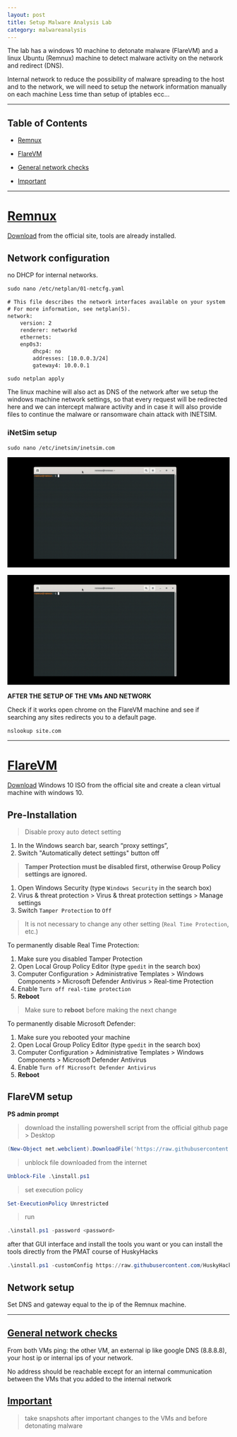```yaml
---
layout: post
title: Setup Malware Analysis Lab
category: malwareanalysis
---
```


The lab has a windows 10 machine to detonate malware (FlareVM) and a linux Ubuntu (Remnux) machine to detect malware activity on the network and redirect (DNS).

Internal network to reduce the possibility of malware spreading to the host and to the network, we will need to setup the network information manually on each machine
Less time than setup of iptables ecc...

---

## Table of Contents
- [Remnux](#remnux)

- [FlareVM](#flarevm)

- [General network checks](#general-network-checks)

- [Important](#important)

--- 

# [Remnux](#remnux)

[Download](https://docs.remnux.org/install-distro/get-virtual-appliance) from the official site, tools are already installed.

## Network configuration

no DHCP for internal networks.

```shell
sudo nano /etc/netplan/01-netcfg.yaml
```

```shell
# This file describes the network interfaces available on your system # For more information, see netplan(5). 
network: 
	version: 2 
	renderer: networkd 
	ethernets: 
	enp0s3: 
		dhcp4: no 
		addresses: [10.0.0.3/24] 
		gateway4: 10.0.0.1
```

```shell
sudo netplan apply
```

The linux machine will also act as DNS of the network after we setup the windows machine network settings, so that every request will be redirected here and we can intercept malware activity and in case it will also provide files to continue the malware or ransomware chain attack with INETSIM.
### iNetSim setup

```shell
sudo nano /etc/inetsim/inetsim.com
```

![inetsim](https://github.com/LaRancion/blog/blob/ca96517067a5a61f3a3aaaf975673a6d98db70ff/images/inetsim.gif)

![inetsim.gif](/images/inetsim.gif)


**AFTER  THE SETUP OF THE VMs AND NETWORK**

Check if it works open chrome on the FlareVM machine and see if searching any sites redirects you to a default page.

```batch
nslookup site.com
```

---

# [FlareVM](#flarevm)

[Download](https://www.microsoft.com/en-us/software-download/windows10ISO) Windows 10 ISO from the official site and create a clean virtual machine with windows 10.

## Pre-Installation

> Disable proxy auto detect setting

1. In the Windows search bar, search “proxy settings”,
2. Switch "Automatically detect settings" button off

 > **Tamper Protection must be disabled first, otherwise Group Policy settings are ignored.**

1. Open Windows Security (type `Windows Security` in the search box)
2. Virus & threat protection > Virus & threat protection settings > Manage settings
3. Switch `Tamper Protection` to `Off` 
> It is not necessary to change any other setting (`Real Time Protection`, etc.)

To permanently disable Real Time Protection:

1. Make sure you disabled Tamper Protection
2. Open Local Group Policy Editor (type `gpedit` in the search box)
3. Computer Configuration > Administrative Templates > Windows Components > Microsoft Defender Antivirus > Real-time Protection
4. Enable `Turn off real-time protection`
5. **Reboot**
> Make sure to **reboot** before making the next change

To permanently disable Microsoft Defender:

1. Make sure you rebooted your machine
2. Open Local Group Policy Editor (type `gpedit` in the search box)
3. Computer Configuration > Administrative Templates > Windows Components > Microsoft Defender Antivirus
4. Enable `Turn off Microsoft Defender Antivirus`
5. **Reboot**

## FlareVM setup

**PS admin prompt**

> download the installing powershell script from the official github page > Desktop
```powershell
(New-Object net.webclient).DownloadFile('https://raw.githubusercontent.com/mandiant/flare-vm/main/install.ps1',"$([Environment]::GetFolderPath("Desktop"))\install.ps1")
```
> unblock file downloaded from the internet
```powershell
Unblock-File .\install.ps1
```
> set execution policy
```powershell
Set-ExecutionPolicy Unrestricted
```
>run
```powershell
.\install.ps1 -password <password>
```

after that GUI interface and install the tools you want or you can install the tools directly from the PMAT course of HuskyHacks

```PowerShell
.\install.ps1 -customConfig https://raw.githubusercontent.com/HuskyHacks/PMAT-labs/main/config.xml
```

## Network setup

Set DNS and gateway equal to the ip of the Remnux machine.

--- 
## [General network checks](#general-network-checks)

From both VMs ping: the other VM, an external ip like google DNS (8.8.8.8), your host ip or internal ips of your network.

No address should be reachable except for an internal communication between the VMs that you added to the internal network

## [Important](#important)

> take snapshots after important changes to the VMs and before detonating malware



